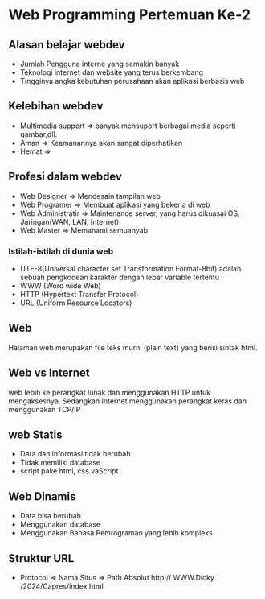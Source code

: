 # Web Programming Pertemuan Ke-2

## Alasan belajar webdev
* Jumlah Pengguna interne yang semakin banyak
* Teknologi internet dan website yang terus berkembang
* Tingginya angka kebutuhan perusahaan akan aplikasi berbasis web

## Kelebihan webdev
* Multimedia support => banyak mensuport berbagai media seperti gambar,dll.
* Aman => Keamanannya akan sangat diperhatikan
* Hemat =>

## Profesi dalam webdev
* Web Designer => Mendesain tampilan web
* Web Programer => Membuat aplikasi yang bekerja di web
* Web Administratir => Maintenance server, yang harus dikuasai OS, Jaringan(WAN, LAN, Internet)
* Web Master => Memahami semuanyab

### Istilah-istilah di dunia web
* UTF-8(Universal character set Transformation Format-8bit) adalah sebuah pengkodean karakter dengan lebar variable tertentu
* WWW (Word wide Web)
* HTTP (Hypertext Transfer Protocol)
* URL (Uniform Resource Locators)

## Web
Halaman web merupakan file teks murni (plain text) yang berisi sintak html.

## Web vs Internet
web lebih ke perangkat lunak dan menggunakan HTTP untuk mengaksesnya. Sedangkan Internet menggunakan perangkat keras dan menggunakan TCP/IP

## web Statis
* Data dan informasi tidak berubah
* Tidak memiliki database
* script pake html, css.vaScript

## Web Dinamis
* Data bisa berubah
* Menggunakan database
* Menggunakan Bahasa Pemrograman yang lebih kompleks

## Struktur URL
* Protocol   =>      Nama Situs   =>     Path Absolut
  http://            WWW.Dicky          /2024/Capres/index.html


